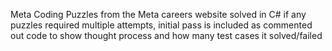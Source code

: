 Meta Coding Puzzles from the Meta careers website solved in C#
if any puzzles required multiple attempts, initial pass is included as commented out code to show thought process and how many test cases it solved/failed
